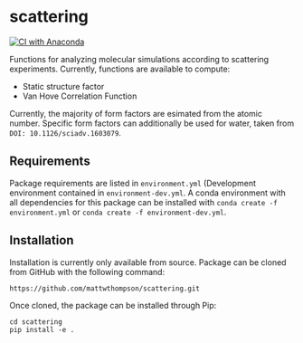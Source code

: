 # scattering
[![CI with Anaconda](https://github.com/mattwthompson/scattering/actions/workflows/main.yml/badge.svg)](https://github.com/mattwthompson/scattering/actions/workflows/main.yml)

Functions for analyzing molecular simulations according to scattering experiments.  Currently, functions are available to compute:
- Static structure factor
- Van Hove Correlation Function

Currently, the majority of form factors are esimated from the atomic
number.  Specific form factors can additionally be used for water,
taken from `DOI: 10.1126/sciadv.1603079`.

## Requirements
Package requirements are listed in `environment.yml` (Development environment contained in `environment-dev.yml`.
A conda environment with all dependencies for this package can be installed with `conda create -f environment.yml` or `conda create -f environment-dev.yml`.

## Installation
Installation is currently only available from source.
Package can be cloned from GitHub with the following command:
```
https://github.com/mattwthompson/scattering.git
```
Once cloned, the package can be installed through Pip:
```
cd scattering
pip install -e .
```

